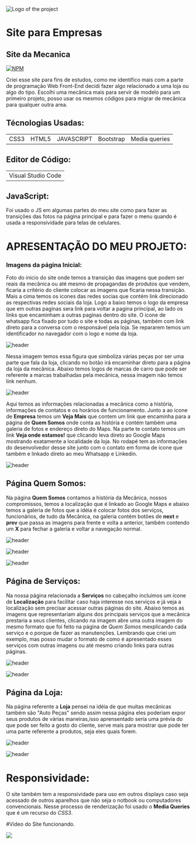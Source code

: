![Logo of the project](https://github.com/FilippiCelegati/Site-Empresas/blob/main/site/img/logochave.png)




# Site para Empresas
 ## Site da Mecanica
 [![NPM](https://img.shields.io/npm/l/react)](https://github.com/FilippiCelegati/Site-Empresas/blob/main/LICENSE)
 
 <p>Criei esse site para fins de estudos, como me identifico mais com a parte de programação Web Front-End decidi fazer algo relacionado a uma loja ou algo do tipo. Escolhi uma mecânica mais para servir de modelo para um primeiro projeto, posso usar os mesmos códigos para migrar de mecânica para qualquer outra area.</p>
 
 ## Técnologias Usadas:

<table>
  <tr>
    <td>CSS3</td>
    <td>HTML5</td>
    <td>JAVASCRIPT</td>
    <td>Bootstrap</td>
    <td>Media queries</td>
  </tr>
 </table>
 
 ## Editor de Código:

<table>
  <tr>
    <td>Visual Studio Code</td>
  </tr>
</table>

## JavaScript:
<p>Foi usado o JS em algumas partes do meu site como para fazer as transições das fotos na página principal e para fazer o menu quando é usada a responsividade para telas de celulares.
 
 # APRESENTAÇÃO DO MEU PROJETO:
 
 ### Imagens da página Inicial:
  <p>Foto do inicio do site onde temos a transição das imagens que podem ser reais da mecânica ou até mesmo de propagandas de produtos que vendem, ficaria a critério do cliente colocar as imagens que ficaria nessa transição. Mais a cima temos os icones das redes socias que contém link direcionado as respectivas redes sociais da loja. Logo a baixo temos o logo da empresa que em outras paginas sera link para voltar a pagina principal, ao lado os links que encaminham a outras paginas dentro do site. O icone de whatsapp fica fixado por tudo o site e todas as páginas, também com link direto para a conversa com o responsável pela loja. Se repararem temos um identificador no navegador com o logo e nome da loja.</p>
  
  ![header](https://github.com/FilippiCelegati/Site-Empresas/blob/main/readme/pag_princ.png)
 
 <p>Nessa imagem temos essa figura que simboliza várias peças por ser uma parte que fala da loja, clicando no botão irá encaminhar direto para a página da loja da mecânica. Abaixo temos logos de marcas de carro que pode ser referente a marcas trabalhadas pela mecânica, nessa imagem não temos link nenhum.</p>
 
 ![header](https://github.com/FilippiCelegati/Site-Empresas/blob/main/readme/pag_botao.png)
 
 <p>Aqui temos as informações relacionadas a mecânica como a história, informações de contatos e os horários de funcionamento. Junto a ao icone de <strong>Empresa</strong> temos um <strong>Veja Mais</strong> que contem um link que encaminha para a página de <strong>Quem Somos</strong> onde conta as história e contém também uma galeria de fotos e endereço direto do Maps. Na parte te contato temos um link <strong>Veja onde estamos!</strong> que clicando leva direto ao Google Maps mostrando exatamente a localidade da loja. No rodapé tem as informações do desenvolvedor desse site junto com o contato em forma de icone que também e linkado direto ao meu Whatsapp e Linkedin.</p>
 
 ![header](https://github.com/FilippiCelegati/Site-Empresas/blob/main/readme/pag_info.png)
 
 ## Página Quem Somos:
 
 <p>Na página <strong>Quem Somos</strong> contamos a história da Mecânica, nossos compromissos, temos a localização que é linkado ao Google Maps e abaixo temos a galeria de fotos que a idéia é colocar fotos dos serviços, funcionários, de tudo da Mecânica, na galeria contém botões de <strong>next</strong> e <strong>prev</strong> que passa as imagens para frente e volta a anterior, também contendo um <strong>X</strong> para fechar a galeria e voltar a navegação normal.</p>

![header](https://github.com/FilippiCelegati/Site-Empresas/blob/main/readme/pag-qs.png)

![header](https://github.com/FilippiCelegati/Site-Empresas/blob/main/readme/pag-qs2.png)

![header](https://github.com/FilippiCelegati/Site-Empresas/blob/main/readme/pag-qs3.png)

## Página de Serviços:
 <p>Na nossa página relacionada a <strong>Serviços</strong> no cabeçalho incluimos um ícone de <strong>Localização</strong> para facilitar caso haja interesse nos serviços e já veja a localização sem precisar acessar outras páginas do site. Abaixo temos as imagens que representariam alguns dos principais serviços que a mecânica prestaria a seus clientes, clicando na imagem abre uma outra imagem do mesmo formato que foi feito na página de <em>Quem Somos</em> mexplicando cada serviço e o porque de fazer as manutenções. Lembrando que criei um exemplo, mas posso mudar o formato de como é apresentado esses serviços com outras imagens ou até mesmo criando links para outras páginas. </p>

![header](https://github.com/FilippiCelegati/Site-Empresas/blob/main/readme/pag-sv.png)

![header](https://github.com/FilippiCelegati/Site-Empresas/blob/main/readme/pag-sv2.png)
 
 
 ## Página da Loja:
 <p>Na página referente a <strong>Loja</strong> pensei na idéia de que muitas mecânicas também são "Auto Peças" sendo assim nessa página eles poderiam expor seus produtos de várias maneiras,isso aprensentado seria uma prévia do que pode ser feito a gosto do cliente, serve mais para mostrar que pode ter uma parte referente a produtos, seja eles quais forem.</p>
 
![header](https://github.com/FilippiCelegati/Site-Empresas/blob/main/readme/pag-lj.png)

![header](https://github.com/FilippiCelegati/Site-Empresas/blob/main/readme/pag-lj2.png) 

# Responsividade:

<p>O site também tem a responsividade para uso em outros displays caso seja acessado de outros aparelhos que não seja o notbook ou computadores convencionais. Nesse processo de renderização foi usado o <strong>Media Queries</strong> que é um recurso do <em>CSS3</em>.

#Video do Site funcionando.

<img src="https://github.com/FilippiCelegati/Site-Empresas/blob/main/readme/video-site.mp4">
 
